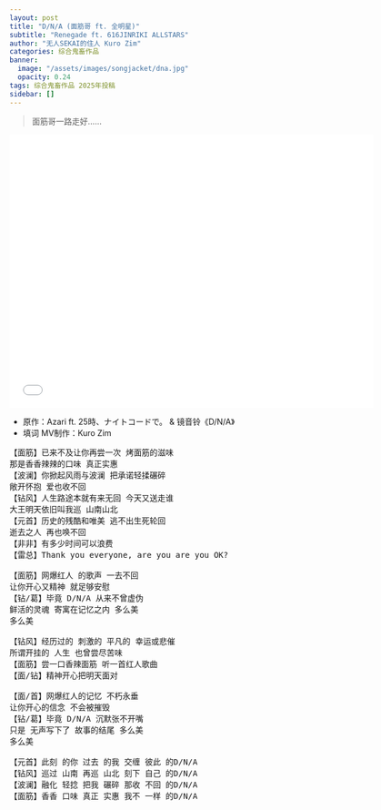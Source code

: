 ```yaml
---
layout: post
title: "D/N/A (面筋哥 ft. 全明星)"
subtitle: "Renegade ft. 616JINRIKI ALLSTARS"
author: "无人SEKAI的住人 Kuro Zim"
categories: 综合鬼畜作品
banner: 
  image: "/assets/images/songjacket/dna.jpg"
  opacity: 0.24
tags: 综合鬼畜作品 2025年投稿
sidebar: []
---
```


> 面筋哥一路走好……

<iframe src="//player.bilibili.com/player.html?bvid=BV1WsZAYiESB" width="640" height="480" frameborder="0" scrolling="no" allowfullscreen></iframe>

* 原作：Azari ft. 25時、ナイトコードで。 & 镜音铃《D/N/A》
* 填词 MV制作：Kuro Zim

<pre>
【面筋】已来不及让你再尝一次 烤面筋的滋味
那是香香辣辣的口味 真正实惠
【波澜】你掀起风雨与波澜 把承诺轻揉碾碎 
敞开怀抱 爱也收不回
【钻风】人生路途本就有来无回 今天又送走谁
大王明天依旧叫我巡 山南山北
【元首】历史的残酷和唯美 逃不出生死轮回
逝去之人 再也唤不回
【非非】有多少时间可以浪费
【雷总】Thank you everyone, are you are you OK?

【面筋】网爆红人 的歌声 一去不回
让你开心又精神 就足够安慰
【钻/葛】毕竟 D/N/A 从来不曾虚伪
鲜活的灵魂 寄寓在记忆之内 多么美
多么美

【钻风】经历过的 刺激的 平凡的 幸运或悲催
所谓开挂的 人生 也曾尝尽苦味
【面筋】尝一口香辣面筋 听一首红人歌曲
【面/钻】精神开心把明天面对

【面/首】网爆红人的记忆 不朽永垂
让你开心的信念 不会被摧毁
【钻/葛】毕竟 D/N/A 沉默张不开嘴
只是 无声写下了 故事的结尾 多么美
多么美

【元首】此刻 的你 过去 的我 交缠 彼此 的D/N/A
【钻风】巡过 山南 再巡 山北 刻下 自己 的D/N/A
【波澜】融化 轻捻 把我 碾碎 那收 不回 的D/N/A
【面筋】香香 口味 真正 实惠 我不 一样 的D/N/A</pre>